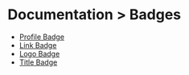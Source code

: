 # Documentation > Badges

- [Profile Badge](https://github.com/TheXSolutions/repo-reporter/blob/main/docs/00-badges/00-Profile-Badge.md)
- [Link Badge](https://github.com/TheXSolutions/repo-reporter/blob/main/docs/00-badges/01-Link-Badge.md)
- [Logo Badge](https://github.com/TheXSolutions/repo-reporter/blob/main/docs/00-badges/02-Logo-Badge.md)
- [Title Badge](https://github.com/TheXSolutions/repo-reporter/blob/main/docs/00-badges/03-Title-Badge.md)
